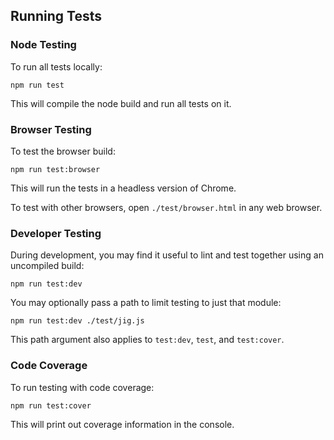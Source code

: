 ## Running Tests

### Node Testing

To run all tests locally:

    npm run test

This will compile the node build and run all tests on it.

### Browser Testing

To test the browser build:

    npm run test:browser

This will run the tests in a headless version of Chrome.

To test with other browsers, open `./test/browser.html` in any web browser.

### Developer Testing

During development, you may find it useful to lint and test together using an uncompiled build:

    npm run test:dev

You may optionally pass a path to limit testing to just that module:

    npm run test:dev ./test/jig.js

This path argument also applies to `test:dev`, `test`, and `test:cover`.

### Code Coverage

To run testing with code coverage:

    npm run test:cover

This will print out coverage information in the console.